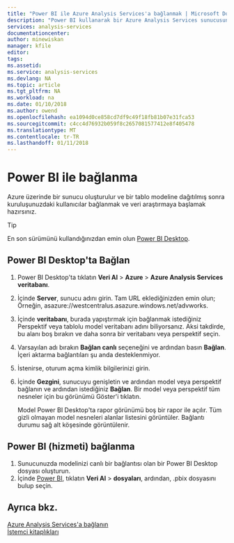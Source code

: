 ```yaml
---
title: "Power BI ile Azure Analysis Services'a bağlanmak | Microsoft Docs"
description: "Power BI kullanarak bir Azure Analysis Services sunucusuna bağlanmak öğrenin."
services: analysis-services
documentationcenter: 
author: minewiskan
manager: kfile
editor: 
tags: 
ms.assetid: 
ms.service: analysis-services
ms.devlang: NA
ms.topic: article
ms.tgt_pltfrm: NA
ms.workload: na
ms.date: 01/10/2018
ms.author: owend
ms.openlocfilehash: ea1094d0ce858cd7df9c49f18fb81b07e31fca53
ms.sourcegitcommit: c4cc4d76932b059f8c2657081577412e8f405478
ms.translationtype: MT
ms.contentlocale: tr-TR
ms.lasthandoff: 01/11/2018
---
```

# <a name="connect-with-power-bi"></a>Power BI ile bağlanma

Azure üzerinde bir sunucu oluşturulur ve bir tablo modeline dağıtılmış sonra kuruluşunuzdaki kullanıcılar bağlanmak ve veri araştırmaya başlamak hazırsınız. 

> [!TIP]
> En son sürümünü kullandığınızdan emin olun [Power BI Desktop](https://powerbi.microsoft.com/desktop/).
> 
> 
  
## <a name="connect-in-power-bi-desktop"></a>Power BI Desktop'ta Bağlan

1. Power BI Desktop'ta tıklatın **Veri Al** > **Azure** > **Azure Analysis Services veritabanı**.

2. İçinde **Server**, sunucu adını girin. Tam URL eklediğinizden emin olun; Örneğin, asazure://westcentralus.asazure.windows.net/advworks.

3. İçinde **veritabanı**, burada yapıştırmak için bağlanmak istediğiniz Perspektif veya tablolu model veritabanı adını biliyorsanız. Aksi takdirde, bu alanı boş bırakın ve daha sonra bir veritabanı veya perspektif seçin.

4. Varsayılan adı bırakın **Bağlan canlı** seçeneğini ve ardından basın **Bağlan**. İçeri aktarma bağlantıları şu anda desteklenmiyor.

5. İstenirse, oturum açma kimlik bilgilerinizi girin. 

6. İçinde **Gezgini**, sunucuyu genişletin ve ardından model veya perspektif bağlanın ve ardından istediğiniz **Bağlan**. Bir model veya perspektif tüm nesneler için bu görünümü Göster'i tıklatın.

    Model Power BI Desktop'ta rapor görünümü boş bir rapor ile açılır. Tüm gizli olmayan model nesneleri alanlar listesini görüntüler. Bağlantı durumu sağ alt köşesinde görüntülenir.

## <a name="connect-in-power-bi-service"></a>Power BI (hizmeti) bağlanma

1. Sunucunuzda modelinizi canlı bir bağlantısı olan bir Power BI Desktop dosyası oluşturun.
2. İçinde [Power BI](https://powerbi.microsoft.com), tıklatın **Veri Al** > **dosyaları**, ardından, .pbix dosyasını bulup seçin.



## <a name="see-also"></a>Ayrıca bkz.
[Azure Analysis Services'a bağlanın](analysis-services-connect.md)   
[İstemci kitaplıkları](analysis-services-data-providers.md)

